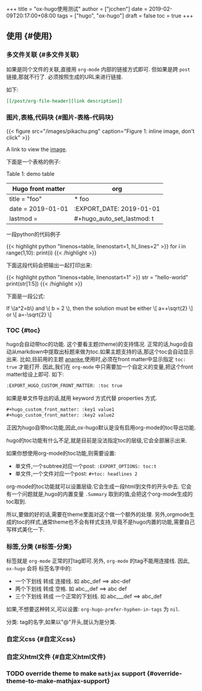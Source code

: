 +++
title = "ox-hugo使用测试"
author = ["jcchen"]
date = 2019-02-09T20:17:00+08:00
tags = ["hugo", "ox-hugo"]
draft = false
toc = true
+++

## 使用 {#使用}


### 多文件关联 {#多文件关联}

如果是同个文件的关联,直接用 `org-mode` 内部的链接方式即可.
但如果是跨 `post` 链接,那就不行了. 必须按照生成的URL来进行链接.

如下:

```org
[[/post/org-file-header][link description]]
```


### 图片,表格,代码块 {#图片-表格-代码块}

<a id="orgb03384a"></a>

{{< figure src="/images/pikachu.png" caption="Figure 1: inline image, don't click" >}}

A link to view the [image](/images/pikachu.png).

下面是一个表格的例子:

<div class="ox-hugo-table collapse striped--moon-gray">
<div></div>

<div class="table-caption">
  <span class="table-number">Table 1</span>:
  demo table
</div>

| Hugo front matter       | org                           |
|-------------------------|-------------------------------|
| title = "foo"           | \* foo                        |
| date = 2019-01-01       | :EXPORT_DATE: 2019-01-01     |
| lastmod = <currentdate> | #+hugo\_auto\_set\_lastmod: t |

</div>

一段python的代码例子

{{< highlight python "linenos=table, linenostart=1, hl_lines=2" >}}
for i in range(1,10):
    print(i)
{{< /highlight >}}

下面这段代码会把输出一起打印出来:

{{< highlight python "linenos=table, linenostart=1" >}}
str = "hello-world"
print(str[1:5])
{{< /highlight >}}

下面是一段公式:

If \\(a^2=b\\) and \\( b = 2 \\), then the solution must be either
\\[ a=+\sqrt{2} \\] or \\[ a=-\sqrt{2} \\]


### TOC {#toc}

hugo会自动带toc的功能. 这个要看主题(theme)的支持情况.
正常的话,hugo会自动从markdown中提取出标题来做为toc.如果主题支持的话,那这个toc会自动显示出来.
比如,目前用的主题 [ananke](https://themes.gohugo.io/gohugo-theme-ananke/),使用时,必须在front matter中显示指定 `toc: true` 才能打开.
因此,我们在 `org-mode` 中只需要加一个自定义的变量,把这个front matter给设上即可. 如下:

```org
:EXPORT_HUGO_CUSTOM_FRONT_MATTER: :toc true
```

如果是单文件导出的话,就用 keyword 方式代替 properties 方式.

```org
#+hugo_custom_front_matter: :key1 value1
#+hugo_custom_front_matter: :key2 value2
```

正因为hugo自带toc功能,因此,ox-hugo默认是没有启用org-mode的toc导出功能.

hugo的toc功能有什么不足,就是目前是没法指定toc的层级,它会全部展示出来.

如果你想使用org-mode的toc功能,则需要设置:

-   单文件,一个subtree对应一个post:  `:EXPORT_OPTIONS: toc:t`
-   单文件,一个文件对应一个post:     `#+toc: headlines 2`

org-mode的toc功能就可以设置层级.它会生成一段html到文件的开头中去.
它会有一个问题就是,hugo的内置变量 `.Summary` 取到的值,会把这个org-mode生成的toc取到.

所以,要做的好的话,需要在theme里面对这个做一个额外的处理.
另外,orgmode生成的toc的样式,通常theme也不会有样式支持,毕竟不是hugo内置的功能,需要自己写样式美化一下.


### 标签,分类 {#标签-分类}

标签就是 `org-mode` 正常的打tag即可.另外, `org-mode` 的tag不能用连接线. 因此, `ox-hugo` 会将
标签名字中的:

-   一个下划线 转成 连接线. 如 abc\_def ==> abc-def
-   两个下划线 转成 空格.  如 abc\_\_def ==> abc def
-   三个下划线 转成 一个正常的下划线. 如 abc\_\_\_def ==> abc\_def

如果,不想要这种转义,可以设置: `org-hugo-prefer-hyphen-in-tags` 为 `nil`.

分类:
tag的名字,如果以"@"开头,就认为是分类.


### 自定义css {#自定义css}


### 自定义html文件 {#自定义html文件}


### <span class="org-todo todo TODO">TODO</span> override theme to make `mathjax` support {#override-theme-to-make-mathjax-support}
